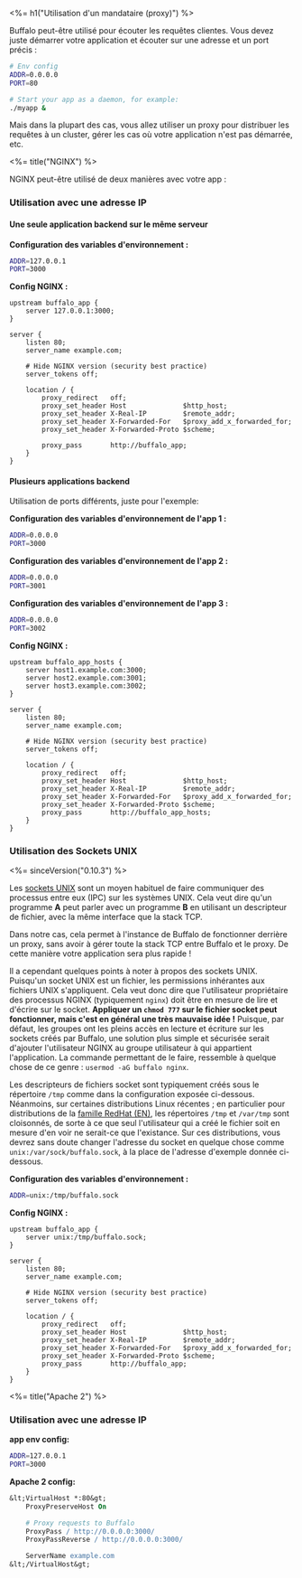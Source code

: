 <%= h1("Utilisation d'un mandataire (proxy)") %>

Buffalo peut-être utilisé pour écouter les requêtes clientes. Vous devez juste démarrer votre application et écouter sur une adresse et un port précis&nbsp;:

```bash
# Env config
ADDR=0.0.0.0
PORT=80

# Start your app as a daemon, for example:
./myapp &
```

Mais dans la plupart des cas, vous allez utiliser un proxy pour distribuer les requêtes à un cluster, gérer les cas où votre application n'est pas démarrée, etc.

<%= title("NGINX") %>

NGINX peut-être utilisé de deux manières avec votre app&nbsp;:

### Utilisation avec une adresse IP

#### Une seule application backend sur le même serveur

**Configuration des variables d'environnement :**
```bash
ADDR=127.0.0.1
PORT=3000
```

**Config NGINX :**
```nginx
upstream buffalo_app {
    server 127.0.0.1:3000;
}

server {
    listen 80;
    server_name example.com;

    # Hide NGINX version (security best practice)
    server_tokens off;

    location / {
        proxy_redirect   off;
        proxy_set_header Host              $http_host;
        proxy_set_header X-Real-IP         $remote_addr;
        proxy_set_header X-Forwarded-For   $proxy_add_x_forwarded_for;
        proxy_set_header X-Forwarded-Proto $scheme;

        proxy_pass       http://buffalo_app;
    }
}
```

#### Plusieurs applications backend

Utilisation de ports différents, juste pour l'exemple:

**Configuration des variables d'environnement de l'app 1 :**
```bash
ADDR=0.0.0.0
PORT=3000
```

**Configuration des variables d'environnement de l'app 2 :**
```bash
ADDR=0.0.0.0
PORT=3001
```

**Configuration des variables d'environnement de l'app 3 :**
```bash
ADDR=0.0.0.0
PORT=3002
```

**Config NGINX :**
```nginx
upstream buffalo_app_hosts {
    server host1.example.com:3000;
    server host2.example.com:3001;
    server host3.example.com:3002;
}

server {
    listen 80;
    server_name example.com;

    # Hide NGINX version (security best practice)
    server_tokens off;

    location / {
        proxy_redirect   off;
        proxy_set_header Host              $http_host;
        proxy_set_header X-Real-IP         $remote_addr;
        proxy_set_header X-Forwarded-For   $proxy_add_x_forwarded_for;
        proxy_set_header X-Forwarded-Proto $scheme;
        proxy_pass       http://buffalo_app_hosts;
    }
}
```

### Utilisation des Sockets UNIX

<%= sinceVersion("0.10.3") %>

Les [sockets UNIX](https://fr.wikipedia.org/wiki/Berkeley_sockets#Socket_unix) sont un moyen habituel de faire communiquer des processus entre eux (IPC) sur les systèmes UNIX. Cela veut dire qu'un programme **A** peut parler avec un programme **B** en utilisant un descripteur de fichier, avec la même interface que la stack TCP.

Dans notre cas, cela permet à l'instance de Buffalo de fonctionner derrière un proxy, sans avoir à gérer toute la stack TCP entre Buffalo et le proxy. De cette manière votre application sera plus rapide&nbsp;!

Il a cependant quelques points à noter à propos des sockets UNIX. Puisqu'un socket UNIX est un fichier, les permissions inhérantes aux fichiers UNIX s'appliquent. Cela veut donc dire que l'utilisateur propriétaire des processus NGINX (typiquement `nginx`) doit être en mesure de lire et d'écrire sur le socket. **Appliquer un `chmod 777` sur le fichier socket peut fonctionner, mais c'est en général une très mauvaise idée !** Puisque, par défaut, les groupes ont les pleins accès en lecture et écriture sur les sockets créés par Buffalo, une solution plus simple et sécurisée serait d'ajouter l'utilisateur NGINX au groupe utilisateur à qui appartient l'application. La commande permettant de le faire, ressemble à quelque chose de ce genre&nbsp;: `usermod -aG buffalo nginx`.

Les descripteurs de fichiers socket sont typiquement créés sous le répertoire `/tmp` comme dans la configuration exposée ci-dessous. Néanmoins, sur certaines distributions Linux récentes&nbsp;; en particulier pour distributions de la [famille RedHat (EN)](http://fedoraproject.org/wiki/Features/ServicesPrivateTmp), les répertoires `/tmp` et `/var/tmp` sont cloisonnés, de sorte à ce que seul l'utilisateur qui a créé le fichier soit en mesure d'en voir ne serait-ce que l'existance. Sur ces distributions, vous devrez sans doute changer l'adresse du socket en quelque chose comme `unix:/var/sock/buffalo.sock`, à la place de l'adresse d'exemple donnée ci-dessous.

**Configuration des variables d'environnement :**
```bash
ADDR=unix:/tmp/buffalo.sock
```

**Config NGINX :**
```nginx
upstream buffalo_app {
    server unix:/tmp/buffalo.sock;
}

server {
    listen 80;
    server_name example.com;

    # Hide NGINX version (security best practice)
    server_tokens off;

    location / {
        proxy_redirect   off;
        proxy_set_header Host              $http_host;
        proxy_set_header X-Real-IP         $remote_addr;
        proxy_set_header X-Forwarded-For   $proxy_add_x_forwarded_for;
        proxy_set_header X-Forwarded-Proto $scheme;
        proxy_pass       http://buffalo_app;
    }
}
```

<%= title("Apache 2") %>

### Utilisation avec une adresse IP

**app env config:**
```bash
ADDR=127.0.0.1
PORT=3000
```

**Apache 2 config:**
```apache
&lt;VirtualHost *:80&gt;
    ProxyPreserveHost On

    # Proxy requests to Buffalo
    ProxyPass / http://0.0.0.0:3000/
    ProxyPassReverse / http://0.0.0.0:3000/

    ServerName example.com
&lt;/VirtualHost&gt;
```
